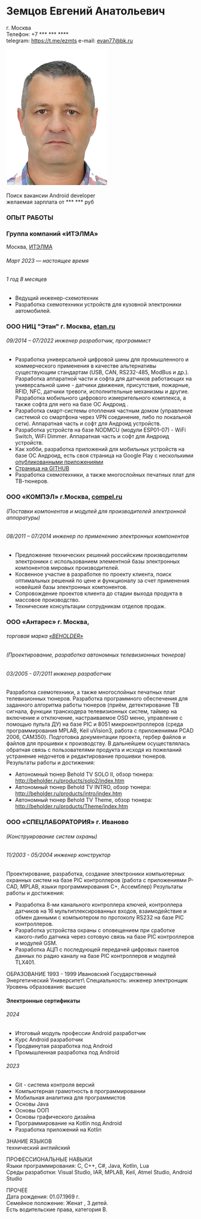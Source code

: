 # Земцов Евгений Анатольевич
 г. Москва\
 Телефон: +7 *** *** **** \
 telegram: https://t.me/ezmts
 e-mail: <evan77@bk.ru>  
  
 ![фото](images/foto_res.png)
 
 
 
Поиск  вакансии Android developer\
желаемая зарплата от   *** *** руб

### ОПЫТ РАБОТЫ 


### Группа компаний «ИТЭЛМА»
  Москва, [ИТЭЛМА](https://itelma.ru/)
###### Март 2023 — настоящее время
###### 1 год 8 месяцев	
	


* Ведущий инженер-схемотехник
* Разработка схемотехники устройств для кузовной электроники автомобилей.

### ООО НИЦ "Этан"  г. Москва,  [etan.ru](https://etan.ru)
 
###### 09/2014 –  07/2022 	инженер разработчик, программист

*	Разработка универсальной цифровой шины для промышленного и коммерческого применения в качестве альтернативы существующим стандартам (USB, CAN, RS232-485, ModBus и др.). 
Разработка аппаратной части и софта для датчиков работающих на универсальной шине - датчики движения, присутствия, пожарные, RFID, NFC, датчики тревоги, исполнительные механизмы и другие. 
Разработка  мобильного цифрового измерительного комплекса, а также софта  для него на базе ОС Андроид .
*	Разработка смарт-системы отопления частным домом (управление системой со смартфона через VPN соединение, либо по локальной сети). Аппаратная часть и софт для Андроид устройств.
* 	Разработка устройств на базе NODMCU (модули ESP01-07) - WiFi Switch, WiFi Dimmer. Аппаратная часть и софт для  Андроид устройств.
*	Как хобби, разработка приложений для мобильных устройств на базе ОС Андроид, есть своя страница на Google Play с несколькими [опубликованными приложениями](https://play.google.com/store/apps/developer?id=Appstudio_EZ)
*	[Страница на GITHUB](https://github.com/ezmtsv)
*	Разработка схемотехники, а также многослойных печатных плат для ТВ-тюнеров.

### ООО «КОМПЭЛ» г.Москва,  [compel.ru](https://www.compel.ru)
###### (Поставки компонентов и модулей для производителей электронной аппаратуры)

###### 08/2011 – 07/2014			инженер по применению электронных компонентов

*	 Предложение технических решений российским производителям электроники с использованием элементной базы электронных компонентов  мировых производителей.
*	Косвенное участие в разработке по проекту клиента, поиск оптимальных решений по цене и функционалу за счет применения новейшей базы электронных компонентов.
*	Сопровождение проектов клиента до стадии выхода продукта в массовое производство.
*	Технические консультации сотрудникам отделов продаж. 


### ООО «Антарес»  г. Москва, 
###### торговая  марка  [«BEHOLDER»](http://beholder.ru)

###### (Проектирование, разработка автономных телевизионных   тюнеров)   
###### 03/2005 - 07/2011       инженер разработчик

 Разработка схемотехники, а также многослойных печатных плат телевизионных тюнеров. Разработка программного обеспечения для  заданного алгоритма работы тюнеров (приём, детектирование ТВ сигнала, функции транскодера телевизионных систем, таймер на включение и отключение, настраиваемое OSD меню, управление с помощью пульта ДУ) на базе PIC и 8051 микроконтроллеров (среда программирования MPLAB, Keil uVision3, работа с приложениями PCAD 2006, CAM350). Подготовка документации проекта, гербер файлов и файлов для прошивки к производству. В дальнейшем осуществлялась обратная связь с пользователями продукта и исходя из пожеланий устранение недочетов и редактирование прошивки тюнеров.
Результаты работы и достижения: 
*	Автономный тюнер Behold TV SOLO II, обзор тюнера:  
http://beholder.ru/products/solo2/index.htm
*	Автономный тюнер Behold TV INTRO, обзор тюнера:  
http://beholder.ru/products/intro/index.htm
*	Автономный тюнер Behold TV Theme, обзор тюнера:
http://beholder.ru/products/Theme/index.htm
	

### ООО «СПЕЦЛАБОРАТОРИЯ»  г. Иваново
###### (Конструирование систем охраны) 
###### 11/2003 - 05/2004                 инженер конструктор 

Проектирование, разработка, создание электроники компьютерных охранных систем на базе PIC контроллеров (работа с приложениями P-CAD, MPLAB, языки программирования С+, Ассемблер) 
Результаты работы и достижения: 
*	Разработка 8-ми канального контроллера ключей, контроллера датчиков на 16 мультиплексированных входов, взаимодействие и обмен данными с компьютером по протоколу RS232 на базе PIC контроллеров. 
*   Разработка устройства охраны с оповещением при сработке какого-либо датчика через сотовую связь на базе PIC контроллеров и модулей GSM. 
*   Разработка АЦП с последующей передачей цифровых пакетов данных по радио каналу на базе PIC контроллеров и модулей TLX401.

ОБРАЗОВАНИЕ 1993 - 1999 Ивановский Государственный Энергетический Университет\ 
Специальность: инженер электронщик\
Уровень образования: высшее 

#### Электронные сертификаты
###### 2024
* Итоговый модуль профессии Android разработчик
* Курс Android разработчик
* Продвинутая разработка под Android
* Промышленная разработка под Android	
###### 2023	
* Git - система контроля версий
* Компьютерная грамотность в программировании
* Мобильная аналитика для программистов
* Основы Java
* Основы ООП
* Основы графического дизайна
* Программирование на Kotlin под Android
* Разработка приложений на Kotlin	
  

ЗНАНИЕ ЯЗЫКОВ\
технический английский  

ПРОФЕССИОНАЛЬНЫЕ НАВЫКИ\
  Языки программирования: С, С++, С#, Java, Kotlin, Lua\
  Среды разработки: Visual Studio, IAR, MPLAB,  Keil, Atmel Studio, Android Studio   
  

  ПРОЧЕЕ\
  Дата рождения: 01.07.1969 г.\
  Семейное положение: Женат , 3 детей.\
  Есть водительские права, категория B.
